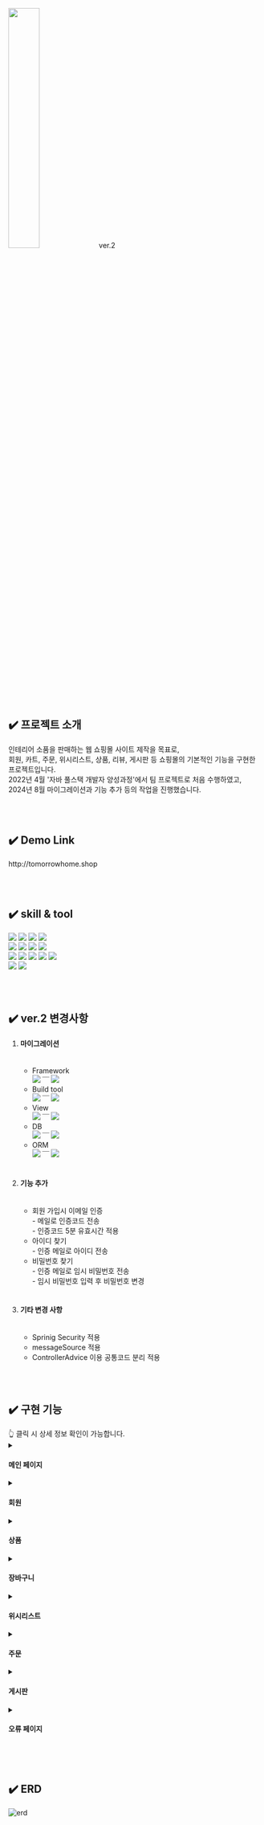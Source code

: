 <img src="https://github.com/user-attachments/assets/1dcfe697-0cd1-4bfc-a793-e2cbd44b277b" width="35%" height="35%"> ver.2
<br/><br/>

<h2>✔️ 프로젝트 소개</h2>
인테리어 소품을 판매하는 웹 쇼핑몰 사이트 제작을 목표로,<br/>
회원, 카트, 주문, 위시리스트, 상품, 리뷰, 게시판 등 쇼핑몰의 기본적인 기능을 구현한 프로젝트입니다.<br/>
2022년 4월 '자바 풀스택 개발자 양성과정'에서 팀 프로젝트로 처음 수행하였고,<br/>
2024년 8월 마이그레이션과 기능 추가 등의 작업을 진행했습니다.

<br/><br/>

<h2>✔️ Demo Link</h2>
http://tomorrowhome.shop

<br/><br/>

<h2>✔️ skill & tool</h2>
<div>
	<img src="https://img.shields.io/badge/JAVA-E34F26?style=for-the-badge&logo=openjdk&logoColor=white">
	<img src="https://img.shields.io/badge/JavaScript-F7DF1E?style=for-the-badge&logo=javascript&logoColor=white">
	<img src="https://img.shields.io/badge/HTML-E34F26?style=for-the-badge&logo=html5&logoColor=white">
	<img src="https://img.shields.io/badge/CSS-1572B6?style=for-the-badge&logo=css3&logoColor=white">
	<br/>
	<img src="https://img.shields.io/badge/Spring Boot-6DB33F?style=for-the-badge&logo=springboot&logoColor=white">
	<img src="https://img.shields.io/badge/Gradle-02303A?style=for-the-badge&logo=gradle&logoColor=white">
	<img src="https://img.shields.io/badge/MariaDB-003545?style=for-the-badge&logo=mariadb&logoColor=white">
	<img src="https://img.shields.io/badge/Tomcat-F8DC75?style=for-the-badge&logo=apachetomcat&logoColor=white">
	<br/>
	<img src="https://img.shields.io/badge/Thymeleaf-005F0F?style=for-the-badge&logo=thymeleaf&logoColor=white">
	<img src="https://img.shields.io/badge/Spring Data Jpa-FF6D70?style=for-the-badge&logo=&logoColor=white">
	<img src="https://img.shields.io/badge/Spring Security-6DB33F?style=for-the-badge&logo=springsecurity&logoColor=white">
	<img src="https://img.shields.io/badge/jquery-0769AD?style=for-the-badge&logo=jquery&logoColor=white">
	<img src="https://img.shields.io/badge/bootstrap-7952B3?style=for-the-badge&logo=bootstrap&logoColor=white">	
	<br/>
	<img src="https://img.shields.io/badge/eclipse ide-2C2255?style=for-the-badge&logo=eclipseide&logoColor=white">
	<img src="https://img.shields.io/badge/dbeaver-382923?style=for-the-badge&logo=dbeaver&logoColor=white">
<div>

<br/><br/>

<h2>✔️ ver.2 변경사항 </h2>
<ol>
	<li> <h4>마이그레이션</h4> <br/>
		<ul>
			<li>Framework <br/>
				<img src="https://img.shields.io/badge/spring-6DB33F?style=for-the-badge&logo=spring&logoColor=white">	
				￣ 	
				<img src="https://img.shields.io/badge/Spring Boot-6DB33F?style=for-the-badge&logo=springboot&logoColor=white">
			</li>
			<li>Build tool <br/>
				<img src="https://img.shields.io/badge/Maven-C71A36?style=for-the-badge&logo=apachemaven&logoColor=white">	
				￣ 	
				<img src="https://img.shields.io/badge/Gradle-02303A?style=for-the-badge&logo=gradle&logoColor=white">
			</li>
			<li>View <br/>
				<img src="https://img.shields.io/badge/JSP-FF4000?style=for-the-badge&logo=&logoColor=white">	
				￣ 	
				<img src="https://img.shields.io/badge/Thymeleaf-005F0F?style=for-the-badge&logo=thymeleaf&logoColor=white">
			</li>
			<li>DB <br/>
				<img src="https://img.shields.io/badge/oracle-F80000?style=for-the-badge&logo=oracle&logoColor=white">	
				￣ 	
				<img src="https://img.shields.io/badge/MariaDB-003545?style=for-the-badge&logo=mariadb&logoColor=white">
			</li>
			<li>ORM <br/>
				<img src="https://img.shields.io/badge/Mybatis-FBB91E?style=for-the-badge&logo=&logoColor=white">	
				￣ 	
				<img src="https://img.shields.io/badge/Spring Data Jpa-FF6D70?style=for-the-badge&logo=&logoColor=white">
			</li>
		</ul>
	</li>
	<br/>
	<li> <h4>기능 추가</h4> <br/>
		<ul>
			<li>
				회원 가입시 이메일 인증 <br/>
				- 메일로 인증코드 전송 <br/>
				- 인증코드 5분 유효시간 적용 <br/>
			</li>
			<li>
				아이디 찾기 <br/>
				- 인증 메일로 아이디 전송 <br/>
			</li>
			<li>
				비밀번호 찾기 <br/>
				- 인증 메일로 임시 비밀번호 전송 <br/>
				- 임시 비밀번호 입력 후 비밀번호 변경 <br/>
			</li>
		</ul>
	</li>
	<br/>
	<li> <h4>기타 변경 사항</h4> <br/>
		<ul>
			<li>
				Sprinig Security 적용
			</li>
			<li>
				messageSource 적용
			</li>
			<li>
				ControllerAdvice 이용 공통코드 분리 적용
			</li>
		</ul>
	</li>
</ol>


<br/><br/>


<h2>✔️ 구현 기능 </h2>
👆 클릭 시 상세 정보 확인이 가능합니다.<br/>
<details>
	<summary><h4>메인 페이지</h4></summary>
	<table>
		<tr>
			<td>
				① 카테고리별 상품리스트 이동<br/>
				② 인기상품 출력<br/>
				　- 조회수 및 별점 기준<br/>
				③ 현재 날짜 및 시간 실시간 출력 <br/>
				④ 추천상품 출력<br/>
				　- 회원의 선호 컨셉 기준<br/>
			</td>	
  			 <td>
				 
![메잉ㄴ](https://github.com/user-attachments/assets/3ac0e0e4-00b7-42f8-a8d2-651304c0200f)			
			</td>	
		</tr>		
	</table>
</details>
<details>
	<summary><h4>회원</h4></summary>    
 	<table>
		<tr>
			<td>
				① 신규 회원 가입 <br/>
				　- ID 중복 체크 <br/>
				　- 주소 검색 API 적용<br/>
				　- 이메일 인증 <br/>
				② 회원 로그인 / 로그아웃<br/>
				　- Spring Security 적용<br/>
				③ 아이디 / 비밀번호 찾기<br/>
				　- 인증된 이메일만 가능 <br/>
				④ 회원 정보 확인 / 수정 <br/>
				　- 주소 검색 API 적용<br/>
				⑤ 회원 탈퇴<br/>
			</td>	
  			 <td>
				 
![회원](https://github.com/user-attachments/assets/f717054f-ebf0-4a96-b957-067d157d9f78)
			</td>	
		</tr>		
	</table> 	
</details>
<details>
	<summary><h4>상품</h4></summary>    
 	<table>
		<tr>
			<td>
				① 상품리스트 출력<br/>
				　- 페이징<br/>
				　- 카트 및 위시리스트 담기 가능<br/>
				② 상품 검색<br/>
				　- 조건별 검색<br/>
				　- 상품명 검색<br/>
				　- 정렬 가능<br/>
				　- 조건 중복 검색 가능<br/>
				③ 퀵 뷰 기능<br/>
				　- 카트 및 위시리스트 담기 가능<br/>
				④ 상품 리뷰<br/>
				　- 등록, 수정, 삭제<br/>
				　- 별점 입력<br/>
				　- 주문 여부 및 작성 여부 확인<br/>
				⑤ 상품 상세정보 출력<br/>
				　- 사이즈 정보 이미지 별도 확인 가능<br/>
			</td>	
  			 <td>
	
![상품](https://github.com/user-attachments/assets/004fef14-80d0-41d4-b326-4aa4cc4796f1)
			</td>	
		</tr>		
	</table>   	
</details>
<details>
	<summary><h4>장바구니</h4></summary>    
 	<table>
		<tr>
			<td>
				① 장바구니 등록<br/>
				　- 이미 추가된 상품일 경우 수량만 증가<br/>
				② 장바구니 조회<br/>
				　- 단위가격 및 수량별 합계 금액 출력 <br/>
				③ 금액별 배송료 적용<br/>
				　- 50,000원 이상일 시 무료배송 적용<br/>
				　- 상품 선택 정보 변경시 갱신<br/>
				④ 상품 수량 수정<br/>
				　- 수정시 관련 정보 갱신<br/>
				⑤ 장바구니 상품 삭제<br/>
				　- 개별 및 복수 선택 가능<br/>
				⑥ 공통 헤더 정보 출력<br/>
				　- 장바구니 정보 변경시 함께 갱신<br/>
				　- 삭제 가능<br/> 
			</td>	
  			 <td>
	
![장바구니](https://github.com/user-attachments/assets/ca0e0b11-fafd-4caf-b838-f95b66a27a02)
			</td>	
		</tr>		
	</table>   
</details>
<details>
	<summary><h4>위시리스트</h4></summary>    
 	<table>
		<tr>
			<td>
				① 위시리스트 등록<br/>
				　- 중복 추가 불가 <br/>
				② 위시리스트 조회<br/>
				③ 위시리스트 상품 장바구니 추가<br/>
				　- 개별 및 복수 선택 가능<br/>
				④ 위시리스트 상품 삭제 <br/>
				　- 개별 및 복수 선택 가능<br/>
			</td>	
  			 <td>
	
![위시리스트](https://github.com/user-attachments/assets/a64fcec8-03ff-4a2e-b234-7ebd4fd402a8)
			</td>	
		</tr>		
	</table>   
</details>
<details>
	<summary><h4>주문</h4></summary>    
 	<table>
		<tr>
			<td>
				① 주문 등록<br/>
				　- 상품 즉시 주문<br/>
				　- 장바구니 상품 주문 (선택 / 전체)<br/>
				　- 주소 검색 API 적용<br/>
				　- 수취인 내 정보 자동 입력 기능<br/>
				② 전체 주문 내역 조회<br/>
				③ 주문 별 상세내역 조회<br/>
				④ 주문 내역 삭제 <br/>
				　- 개별 및 전체<br/>
			</td>	
  			 <td>
	
![주문](https://github.com/user-attachments/assets/5e61f66a-1cfb-4937-bc30-3013b04614f8)
			</td>	
		</tr>		
	</table>   
</details>
<details>
	<summary><h4>게시판</h4></summary>    
 	<table>
		<tr>
			<td>
				① 게시글 리스트 확인 <br/>
				　- 페이징<br/>
				　- 오늘 작성 글 new 표시 출력<br/>
				② 게시글 상세 내용 확인<br/>
				③ 게시글 등록<br/>
				　- ckEditor 적용 <br/>
				④ 게시글 수정, 삭제<br/>
				　- 본인 작성 글만 가능 <br/>
				⑤ 답글 등록<br/>
				　- 제목에 공백 및 답글 기호 추가<br/>
				　- 내용에 원글도 출력<br/>
				⑥ 게시글 검색<br/>
				　- 제목, 내용, 작성자로 게시글 검색 가능 <br/>
			</td>	
  			 <td>
	
![게시판](https://github.com/user-attachments/assets/1e2af146-ab0a-46b6-8150-9b322f4d3384)
			</td>	
		</tr>		
	</table>   
</details>
<details>
	<summary><h4>오류 페이지</h4></summary>    
 	<table>
		<tr>
			<td>
				① 오류 페이지 <br/>
				　- 오류 발생시 출력<br/>
				② Home 링크 연결 <br/>
			</td>	
  			 <td>
	
![오류페이지](https://github.com/user-attachments/assets/ba90154f-71e1-41de-9765-b2529ed700e8)
			</td>	
		</tr>		
	</table>   
</details>

<br/><br/>

<h2>✔️ ERD </h2>

![erd](https://github.com/user-attachments/assets/f02b319c-b784-432c-a20b-1e0ddebe73ff)
